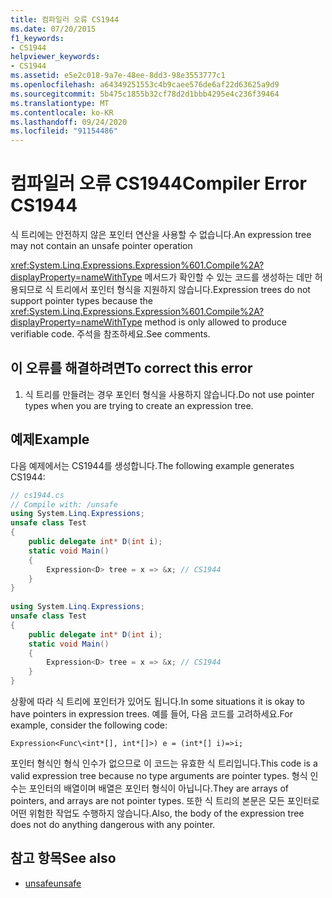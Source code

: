```yaml
---
title: 컴파일러 오류 CS1944
ms.date: 07/20/2015
f1_keywords:
- CS1944
helpviewer_keywords:
- CS1944
ms.assetid: e5e2c018-9a7e-48ee-8dd3-98e3553777c1
ms.openlocfilehash: a64349251553c4b9caee576de6af22d63625a9d9
ms.sourcegitcommit: 5b475c1855b32cf78d2d1bbb4295e4c236f39464
ms.translationtype: MT
ms.contentlocale: ko-KR
ms.lasthandoff: 09/24/2020
ms.locfileid: "91154486"
---
```

# <a name="compiler-error-cs1944"></a><span data-ttu-id="973b4-102">컴파일러 오류 CS1944</span><span class="sxs-lookup"><span data-stu-id="973b4-102">Compiler Error CS1944</span></span>

<span data-ttu-id="973b4-103">식 트리에는 안전하지 않은 포인터 연산을 사용할 수 없습니다.</span><span class="sxs-lookup"><span data-stu-id="973b4-103">An expression tree may not contain an unsafe pointer operation</span></span>  
  
 <span data-ttu-id="973b4-104"><xref:System.Linq.Expressions.Expression%601.Compile%2A?displayProperty=nameWithType> 메서드가 확인할 수 있는 코드를 생성하는 데만 허용되므로 식 트리에서 포인터 형식을 지원하지 않습니다.</span><span class="sxs-lookup"><span data-stu-id="973b4-104">Expression trees do not support pointer types because the <xref:System.Linq.Expressions.Expression%601.Compile%2A?displayProperty=nameWithType> method is only allowed to produce verifiable code.</span></span> <span data-ttu-id="973b4-105">주석을 참조하세요.</span><span class="sxs-lookup"><span data-stu-id="973b4-105">See comments.</span></span>  
  
## <a name="to-correct-this-error"></a><span data-ttu-id="973b4-106">이 오류를 해결하려면</span><span class="sxs-lookup"><span data-stu-id="973b4-106">To correct this error</span></span>  
  
1. <span data-ttu-id="973b4-107">식 트리를 만들려는 경우 포인터 형식을 사용하지 않습니다.</span><span class="sxs-lookup"><span data-stu-id="973b4-107">Do not use pointer types when you are trying to create an expression tree.</span></span>  
  
## <a name="example"></a><span data-ttu-id="973b4-108">예제</span><span class="sxs-lookup"><span data-stu-id="973b4-108">Example</span></span>  

 <span data-ttu-id="973b4-109">다음 예제에서는 CS1944를 생성합니다.</span><span class="sxs-lookup"><span data-stu-id="973b4-109">The following example generates CS1944:</span></span>  
  
```csharp  
// cs1944.cs  
// Compile with: /unsafe  
using System.Linq.Expressions;  
unsafe class Test  
{  
    public delegate int* D(int i);  
    static void Main()  
    {  
        Expression<D> tree = x => &x; // CS1944  
    }  
}  
  
using System.Linq.Expressions;  
unsafe class Test  
{  
    public delegate int* D(int i);  
    static void Main()  
    {  
        Expression<D> tree = x => &x; // CS1944  
    }  
}  
```  
  
 <span data-ttu-id="973b4-110">상황에 따라 식 트리에 포인터가 있어도 됩니다.</span><span class="sxs-lookup"><span data-stu-id="973b4-110">In some situations it is okay to have pointers in expression trees.</span></span> <span data-ttu-id="973b4-111">예를 들어, 다음 코드를 고려하세요.</span><span class="sxs-lookup"><span data-stu-id="973b4-111">For example, consider the following code:</span></span>  
  
 `Expression<Func\<int*[], int*[]>) e = (int*[] i)=>i;`  
  
 <span data-ttu-id="973b4-112">포인터 형식인 형식 인수가 없으므로 이 코드는 유효한 식 트리입니다.</span><span class="sxs-lookup"><span data-stu-id="973b4-112">This code is a valid expression tree because no type arguments are pointer types.</span></span> <span data-ttu-id="973b4-113">형식 인수는 포인터의 배열이며 배열은 포인터 형식이 아닙니다.</span><span class="sxs-lookup"><span data-stu-id="973b4-113">They are arrays of pointers, and arrays are not pointer types.</span></span> <span data-ttu-id="973b4-114">또한 식 트리의 본문은 모든 포인터로 어떤 위험한 작업도 수행하지 않습니다.</span><span class="sxs-lookup"><span data-stu-id="973b4-114">Also, the body of the expression tree does not do anything dangerous with any pointer.</span></span>  
  
## <a name="see-also"></a><span data-ttu-id="973b4-115">참고 항목</span><span class="sxs-lookup"><span data-stu-id="973b4-115">See also</span></span>

- [<span data-ttu-id="973b4-116">unsafe</span><span class="sxs-lookup"><span data-stu-id="973b4-116">unsafe</span></span>](../language-reference/keywords/unsafe.md)

